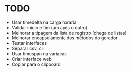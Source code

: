 # TODO
- Usar timedelta na carga horaria
- Validar inicio e fim (um após o outro)
- Melhorar a tipagem da lista de registro (chega de listas)
- Melhorar encapsulamento dos métodos do gerador
- Testar interfaces
- Separar csv, cli
- Usar timespan na variacao
- Criar interface web
- Copiar para o clipboard